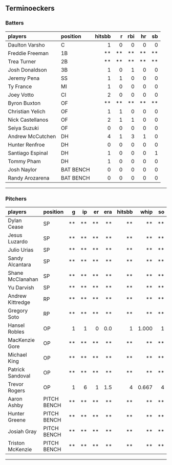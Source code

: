 ## Terminoeckers

### Batters

 
|players          |position  | hitsbb|  r| rbi| hr| sb| 
|:----------------|:---------|------:|--:|---:|--:|--:| 
|Daulton Varsho   |C         |      1|  0|   0|  0|  0| 
|Freddie Freeman  |1B        |     **| **|  **| **| **| 
|Trea Turner      |2B        |     **| **|  **| **| **| 
|Josh Donaldson   |3B        |      1|  0|   1|  0|  0| 
|Jeremy Pena      |SS        |      1|  1|   0|  0|  0| 
|Ty France        |MI        |      1|  0|   0|  0|  0| 
|Joey Votto       |CI        |      2|  0|   0|  0|  0| 
|Byron Buxton     |OF        |     **| **|  **| **| **| 
|Christian Yelich |OF        |      1|  1|   0|  0|  0| 
|Nick Castellanos |OF        |      2|  1|   1|  0|  0| 
|Seiya Suzuki     |OF        |      0|  0|   0|  0|  0| 
|Andrew McCutchen |DH        |      4|  1|   3|  1|  0| 
|Hunter Renfroe   |DH        |      0|  0|   0|  0|  0| 
|Santiago Espinal |DH        |      1|  0|   0|  0|  1| 
|Tommy Pham       |DH        |      1|  0|   0|  0|  0| 
|Josh Naylor      |BAT BENCH |      0|  0|   0|  0|  0| 
|Randy Arozarena  |BAT BENCH |      0|  0|   0|  0|  0| 

* * *

### Pitchers

 
|players          |position    |  g| ip| er| era| hitsbb|  whip| so|  w| sv| 
|:----------------|:-----------|--:|--:|--:|---:|------:|-----:|--:|--:|--:| 
|Dylan Cease      |SP          | **| **| **|  **|     **|    **| **| **| **| 
|Jesus Luzardo    |SP          | **| **| **|  **|     **|    **| **| **| **| 
|Julio Urias      |SP          | **| **| **|  **|     **|    **| **| **| **| 
|Sandy Alcantara  |SP          | **| **| **|  **|     **|    **| **| **| **| 
|Shane McClanahan |SP          | **| **| **|  **|     **|    **| **| **| **| 
|Yu Darvish       |SP          | **| **| **|  **|     **|    **| **| **| **| 
|Andrew Kittredge |RP          | **| **| **|  **|     **|    **| **| **| **| 
|Gregory Soto     |RP          | **| **| **|  **|     **|    **| **| **| **| 
|Hansel Robles    |OP          |  1|  1|  0| 0.0|      1| 1.000|  1|  0|  0| 
|MacKenzie Gore   |OP          | **| **| **|  **|     **|    **| **| **| **| 
|Michael King     |OP          | **| **| **|  **|     **|    **| **| **| **| 
|Patrick Sandoval |OP          | **| **| **|  **|     **|    **| **| **| **| 
|Trevor Rogers    |OP          |  1|  6|  1| 1.5|      4| 0.667|  4|  1|  0| 
|Aaron Ashby      |PITCH BENCH | **| **| **|  **|     **|    **| **| **| **| 
|Hunter Greene    |PITCH BENCH | **| **| **|  **|     **|    **| **| **| **| 
|Josiah Gray      |PITCH BENCH | **| **| **|  **|     **|    **| **| **| **| 
|Triston McKenzie |PITCH BENCH | **| **| **|  **|     **|    **| **| **| **| 


* * *


